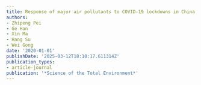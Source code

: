 ```yaml
---
title: Response of major air pollutants to COVID-19 lockdowns in China
authors:
- Zhipeng Pei
- Ge Han
- Xin Ma
- Hang Su
- Wei Gong
date: '2020-01-01'
publishDate: '2025-03-12T18:10:17.611314Z'
publication_types:
- article-journal
publication: '*Science of the Total Environment*'
---
```

